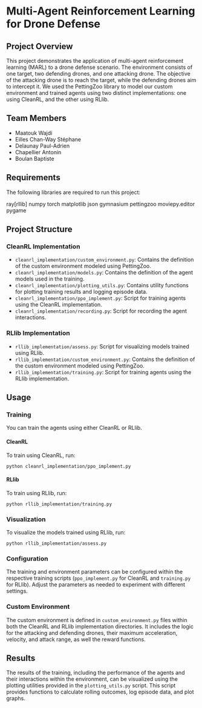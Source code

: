 # Multi-Agent Reinforcement Learning for Drone Defense

## Project Overview

This project demonstrates the application of multi-agent reinforcement learning (MARL) to a drone defense scenario. The environment consists of one target, two defending drones, and one attacking drone. The objective of the attacking drone is to reach the target, while the defending drones aim to intercept it. We used the PettingZoo library to model our custom environment and trained agents using two distinct implementations: one using CleanRL, and the other using RLlib.

## Team Members

- Maatouk Wajdi
- Eilles Chan-Way Stéphane
- Delaunay Paul-Adrien
- Chapellier Antonin
- Boulan Baptiste

## Requirements

The following libraries are required to run this project:

ray[rllib]
numpy
torch
matplotlib
json
gymnasium
pettingzoo
moviepy.editor
pygame


## Project Structure

### CleanRL Implementation
- `cleanrl_implementation/custom_environment.py`: Contains the definition of the custom environment modeled using PettingZoo.
- `cleanrl_implementation/models.py`: Contains the definition of the agent models used in the training.
- `cleanrl_implementation/plotting_utils.py`: Contains utility functions for plotting training results and logging episode data.
- `cleanrl_implementation/ppo_implement.py`: Script for training agents using the CleanRL implementation.
- `cleanrl_implementation/recording.py`: Script for recording the agent interactions.

### RLlib Implementation
- `rllib_implementation/assess.py`: Script for visualizing models trained using RLlib.
- `rllib_implementation/custom_environment.py`: Contains the definition of the custom environment modeled using PettingZoo.
- `rllib_implementation/training.py`: Script for training agents using the RLlib implementation.

## Usage

### Training

You can train the agents using either CleanRL or RLlib.

#### CleanRL

To train using CleanRL, run:

`python cleanrl_implementation/ppo_implement.py`


#### RLlib

To train using RLlib, run:

`python rllib_implementation/training.py`


### Visualization

To visualize the models trained using RLlib, run:

`python rllib_implementation/assess.py`


### Configuration

The training and environment parameters can be configured within the respective training scripts (`ppo_implement.py` for CleanRL and `training.py` for RLlib). Adjust the parameters as needed to experiment with different settings.

### Custom Environment

The custom environment is defined in `custom_environment.py` files within both the CleanRL and RLlib implementation directories. It includes the logic for the attacking and defending drones, their maximum acceleration, velocity, and attack range, as well the reward functions.

## Results

The results of the training, including the performance of the agents and their interactions within the environment, can be visualized using the plotting utilities provided in the `plotting_utils.py` script. This script provides functions to calculate rolling outcomes, log episode data, and plot graphs.

